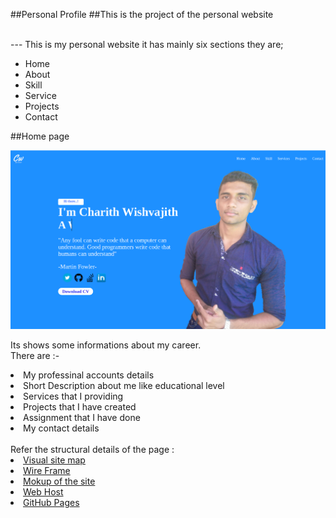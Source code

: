 ##Personal Profile
##This is the project of the personal website<br><br>

--- This is my personal website it has mainly six sections they are;
<ul>
    <li>Home</li>    
    <li>About</li>    
    <li>Skill</li>    
    <li>Service</li>    
    <li>Projects</li>    
    <li>Contact</li>    
</ul>

##Home page

![Screenshot](assets/readmeImages/homePageImage.png)

Its shows some informations about my career.<br>
There are :-
 <li> My professinal accounts details  
 <li> Short Description about me like educational level  
 <li> Services that I providing  
 <li> Projects that I have created   
 <li> Assignment that I have done   
 <li> My contact details
 <br>  
 <br>
Refer the structural details of the page :
 <li> <a href="https://www.gloomaps.com/yiptnfbCbP">Visual site map</a></li>
 <li> <a href="https://wireframe.cc/HnABtB">Wire Frame</a></li>
 <li> <a href="https://www.figma.com/file/QhciT7BfnBXxFWONNQTgiL/Web_Project?node-id=0%3A1">Mokup of the site</a></li>
 <li> <a href="https://charithwishvajith.000webhostapp.com/">Web Host</a></li>
 <li> <a href="https://charith127.github.io/MyProfile/">GitHub Pages</a></li>